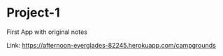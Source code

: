 # Project-1
First App with original notes 

Link:
https://afternoon-everglades-82245.herokuapp.com/campgrounds
